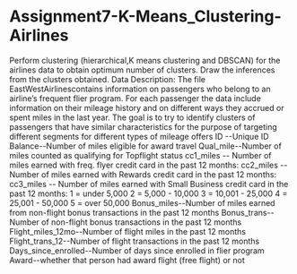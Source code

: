 # Assignment7-K-Means_Clustering-Airlines
Perform clustering (hierarchical,K means clustering and DBSCAN) for the airlines data to obtain optimum number of clusters.  Draw the inferences from the clusters obtained.    Data Description:     The file EastWestAirlinescontains information on passengers who belong to an airline’s frequent flier program. For each passenger the data include information on their mileage history and on different ways they accrued or spent miles in the last year. The goal is to try to identify clusters of passengers that have similar characteristics for the purpose of targeting different segments for different types of mileage offers    ID --Unique ID    Balance--Number of miles eligible for award travel    Qual_mile--Number of miles counted as qualifying for Topflight status    cc1_miles -- Number of miles earned with freq. flyer credit card in the past 12 months:   cc2_miles -- Number of miles earned with Rewards credit card in the past 12 months:   cc3_miles -- Number of miles earned with Small Business credit card in the past 12 months:     1 = under 5,000   2 = 5,000 - 10,000   3 = 10,001 - 25,000   4 = 25,001 - 50,000   5 = over 50,000     Bonus_miles--Number of miles earned from non-flight bonus transactions in the past 12 months    Bonus_trans--Number of non-flight bonus transactions in the past 12 months    Flight_miles_12mo--Number of flight miles in the past 12 months   Flight_trans_12--Number of flight transactions in the past 12 months    Days_since_enrolled--Number of days since enrolled in flier program    Award--whether that person had award flight (free flight) or not  
